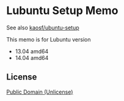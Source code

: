 # Lubuntu Setup Memo

See also [kaosf/ubuntu-setup](https://github.com/kaosf/ubuntu-setup)

This memo is for Lubuntu version

* 13.04 amd64
* 14.04 amd64

## License

[Public Domain (Unlicense)](http://choosealicense.com/licenses/public-domain/)
